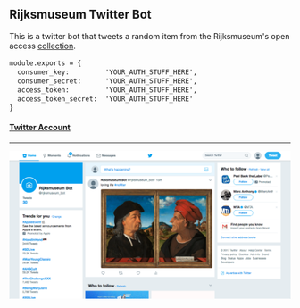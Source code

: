 ## Rijksmuseum Twitter Bot

This is a twitter bot that tweets a random item from the Rijksmuseum's open access [collection](https://www.rijksmuseum.nl/en/data).

```
module.exports = {
  consumer_key:         'YOUR_AUTH_STUFF_HERE',
  consumer_secret:      'YOUR_AUTH_STUFF_HERE',
  access_token:         'YOUR_AUTH_STUFF_HERE',
  access_token_secret:  'YOUR_AUTH_STUFF_HERE'
}
```

#### [Twitter Account](https://twitter.com/rijksmuseum_bot)
**************
![](https://github.com/celestelayne/rijksmuseum-bot/blob/master/rijksmuseum-twitter-bot.png "Rijksmuseum Twitter Bot")
